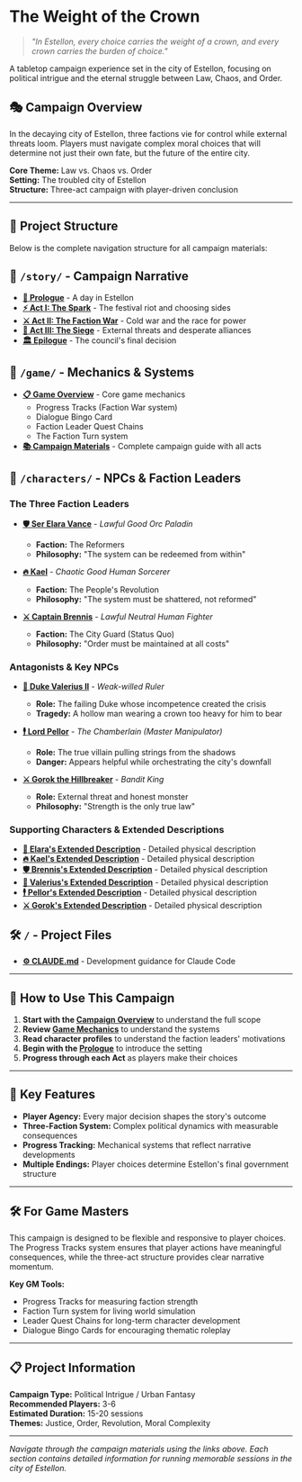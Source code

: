 # The Weight of the Crown

> *"In Estellon, every choice carries the weight of a crown, and every crown carries the burden of choice."*

A tabletop campaign experience set in the city of Estellon, focusing on political intrigue and the eternal struggle between Law, Chaos, and Order.

## 🎭 Campaign Overview

In the decaying city of Estellon, three factions vie for control while external threats loom. Players must navigate complex moral choices that will determine not just their own fate, but the future of the entire city.

**Core Theme:** Law vs. Chaos vs. Order  
**Setting:** The troubled city of Estellon  
**Structure:** Three-act campaign with player-driven conclusion

---

## 📁 Project Structure

Below is the complete navigation structure for all campaign materials:

## 📖 `/story/` - Campaign Narrative

- **[📜 Prologue](story/prologue.md)** - A day in Estellon
- **[⚡ Act I: The Spark](story/act%20i/act-i.md)** - The festival riot and choosing sides
- **[⚔️ Act II: The Faction War](story/act%20ii/act-ii.md)** - Cold war and the race for power
- **[🏰 Act III: The Siege](story/act%20iii/act-iii.md)** - External threats and desperate alliances  
- **[🏛️ Epilogue](story/epilogue.md)** - The council's final decision

## 🎲 `/game/` - Mechanics & Systems

- **[📋 Game Overview](game/game-overview.md)** - Core game mechanics
  - Progress Tracks (Faction War system)
  - Dialogue Bingo Card  
  - Faction Leader Quest Chains
  - The Faction Turn system
- **[📚 Campaign Materials](game/campaign_materials.md)** - Complete campaign guide with all acts

## 👥 `/characters/` - NPCs & Faction Leaders

### The Three Faction Leaders

- **[🛡️ Ser Elara Vance](characters/elara-profile.md)** - *Lawful Good Orc Paladin*
  - **Faction:** The Reformers
  - **Philosophy:** "The system can be redeemed from within"
  
- **[🔥 Kael](characters/kael-profile.md)** - *Chaotic Good Human Sorcerer*  
  - **Faction:** The People's Revolution
  - **Philosophy:** "The system must be shattered, not reformed"
  
- **[⚔️ Captain Brennis](characters/brennis-profile.md)** - *Lawful Neutral Human Fighter*
  - **Faction:** The City Guard (Status Quo)  
  - **Philosophy:** "Order must be maintained at all costs"

### Antagonists & Key NPCs

- **[👑 Duke Valerius II](characters/valerius-profile.md)** - *Weak-willed Ruler*
  - **Role:** The failing Duke whose incompetence created the crisis
  - **Tragedy:** A hollow man wearing a crown too heavy for him to bear
  
- **[🕴️ Lord Pellor](characters/pellor-profile.md)** - *The Chamberlain (Master Manipulator)*
  - **Role:** The true villain pulling strings from the shadows
  - **Danger:** Appears helpful while orchestrating the city's downfall
  
- **[⚔️ Gorok the Hillbreaker](characters/gorok-profile.md)** - *Bandit King*
  - **Role:** External threat and honest monster
  - **Philosophy:** "Strength is the only true law"

### Supporting Characters & Extended Descriptions

- **[🌟 Elara's Extended Description](characters/elara-desc.md)** - Detailed physical description
- **[🔥 Kael's Extended Description](characters/kael-desc.md)** - Detailed physical description
- **[🛡️ Brennis's Extended Description](characters/brennis-desc.md)** - Detailed physical description
- **[👑 Valerius's Extended Description](characters/valerius-desc.md)** - Detailed physical description
- **[🕴️ Pellor's Extended Description](characters/pellor-desc.md)** - Detailed physical description
- **[⚔️ Gorok's Extended Description](characters/gorok-desc.md)** - Detailed physical description

## 🛠️ `/` - Project Files

- **[⚙️ CLAUDE.md](CLAUDE.md)** - Development guidance for Claude Code

---

## 🎲 How to Use This Campaign

1. **Start with the [Campaign Overview](game/campaign_materials.md)** to understand the full scope
2. **Review [Game Mechanics](game/game-overview.md)** to understand the systems
3. **Read character profiles** to understand the faction leaders' motivations
4. **Begin with the [Prologue](story/prologue.md)** to introduce the setting
5. **Progress through each Act** as players make their choices

---

## 🎯 Key Features

- **Player Agency:** Every major decision shapes the story's outcome
- **Three-Faction System:** Complex political dynamics with measurable consequences  
- **Progress Tracking:** Mechanical systems that reflect narrative developments
- **Multiple Endings:** Player choices determine Estellon's final government structure

---

## 🛠️ For Game Masters

This campaign is designed to be flexible and responsive to player choices. The Progress Tracks system ensures that player actions have meaningful consequences, while the three-act structure provides clear narrative momentum.

**Key GM Tools:**
- Progress Tracks for measuring faction strength
- Faction Turn system for living world simulation
- Leader Quest Chains for long-term character development
- Dialogue Bingo Cards for encouraging thematic roleplay

---

## 📋 Project Information

**Campaign Type:** Political Intrigue / Urban Fantasy  
**Recommended Players:** 3-6  
**Estimated Duration:** 15-20 sessions  
**Themes:** Justice, Order, Revolution, Moral Complexity

---

*Navigate through the campaign materials using the links above. Each section contains detailed information for running memorable sessions in the city of Estellon.*